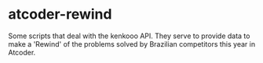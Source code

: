 # atcoder-rewind
Some scripts that deal with the kenkooo API. They serve to provide data to make a 'Rewind' of the problems solved by Brazilian competitors this year in Atcoder.
